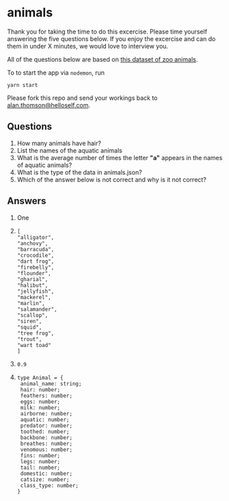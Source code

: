 # animals
Thank you for taking the time to do this excercise. Please time yourself answering the five questions below. If you enjoy the excercise and can do them in under X minutes, we would love to interview you.

All of the questions below are based on [this dataset of zoo animals](./animals.json).

To to start the app via `nodemon`, run
```
yarn start
```

Please fork this repo and send your workings back to alan.thomson@helloself.com.

## Questions
1. How many animals have hair?
2. List the names of the aquatic animals
3. What is the average number of times the letter __"a"__ appears in the names of aquatic animals?
4. What is the type of the data in animals.json?
5. Which of the answer below is not correct and why is it not correct?

## Answers
1. One
2. ```
   [
   "alligator",
   "anchovy",
   "barracuda",
   "crocodile",
   "dart frog",
   "firebelly",
   "flounder",
   "gharial",
   "halibut",
   "jellyfish",
   "mackerel",
   "marlin",
   "salamander",
   "scallop",
   "siren",
   "squid",
   "tree frog",
   "trout",
   "wart toad"
   ]
   ```
3. `0.9`

4. ``` 
   type Animal = {
    animal_name: string;
    hair: number;
    feathers: number;
    eggs: number;
    milk: number;
    airborne: number;
    aquatic: number;
    predator: number;
    toothed: number;
    backbone: number;
    breathes: number;
    venomous: number;
    fins: number;
    legs: number;
    tail: number;
    domestic: number;
    catsize: number;
    class_type: number;
   }
   ```

